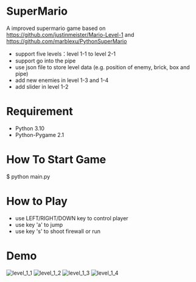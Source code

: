 # SuperMario
A improved supermario game based on https://github.com/justinmeister/Mario-Level-1
and https://github.com/marblexu/PythonSuperMario

* support five levels：level 1-1 to level 2-1 
* support go into the pipe
* use json file to store level data (e.g. position of enemy, brick, box and pipe)
* add new enemies in level 1-3 and 1-4 
* add slider in level 1-2

# Requirement
* Python 3.10
* Python-Pygame 2.1

# How To Start Game
$ python main.py

# How to Play
* use LEFT/RIGHT/DOWN key to control player
* use key 'a' to jump
* use key 's' to shoot firewall or run

# Demo
![level_1_1](https://raw.githubusercontent.com/VolcanicAsh999/PythonSuperMario/master/resources/demo/level_1_1.png)
![level_1_2](https://raw.githubusercontent.com/VolcanicAsh999/PythonSuperMario/master/resources/demo/level_1_2.png)
![level_1_3](https://raw.githubusercontent.com/VolcanicAsh999/PythonSuperMario/master/resources/demo/level_1_3.png)
![level_1_4](https://raw.githubusercontent.com/VolcanicAsh999/PythonSuperMario/master/resources/demo/level_1_4.png)
